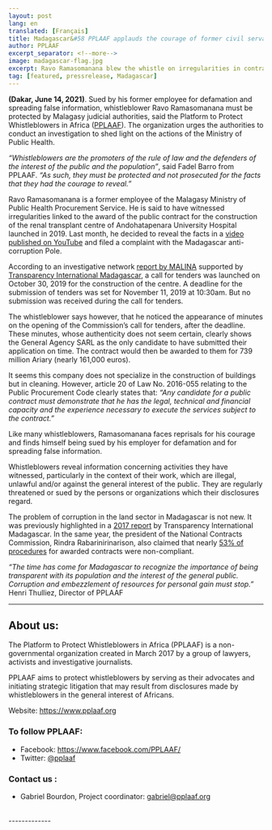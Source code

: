 ```yaml
---
layout: post
lang: en
translated: [Français]
title: Madagascar&#58 PPLAAF applauds the courage of former civil servant
author: PPLAAF
excerpt_separator: <!--more-->
image: madagascar-flag.jpg
excerpt: Ravo Ramasomanana blew the whistle on irregularities in contracts tendered at the Ministry of Public Health. 
tag: [featured, pressrelease, Madagascar]
---
```


**(Dakar, June 14, 2021)**. Sued by his former employee for defamation and spreading false information, whistleblower Ravo Ramasomanana must be protected by Malagasy judicial authorities, said the Platform to Protect Whistleblowers in Africa ([PPLAAF](http://pplaaf.org/)). The organization urges the authorities to conduct an investigation to shed light on the actions of the Ministry of Public Health.

_“Whistleblowers are the promoters of the rule of law and the defenders of the interest of the public and the population”_, said Fadel Barro from PPLAAF. _“As such, they must be protected and not prosecuted for the facts that they had the courage to reveal.”_

Ravo Ramasomanana is a former employee of the Malagasy Ministry of Public Health Procurement Service. He is said to have witnessed irregularities linked to the award of the public contract for the construction of the renal transplant centre of Andohatapenara University Hospital launched in 2019. Last month, he decided to reveal the facts in a [video published on YouTube](https://www.youtube.com/watch?v=0dlD2Zf0jzA) and filed a complaint with the Madagascar anti-corruption Pole. 

According to an investigative network [report by MALINA](https://malina.mg/fr/a-propos) supported by [Transparency International Madagascar](https://www.transparency.mg/), a call for tenders was launched on October 30, 2019 for the construction of the centre. A deadline for the submission of tenders was set for November 11, 2019 at 10:30am. But no submission was received during the call for tenders. 

The whistleblower says however, that he noticed the appearance of minutes on the opening of the Commission’s call for tenders, after the deadline. These minutes, whose authenticity does not seem certain, clearly shows the General Agency SARL as the only candidate to have submitted their application on time. The contract would then be awarded to them for 739 million Ariary (nearly 161,000 euros). 

It seems this company does not specialize in the construction of buildings but in cleaning. However, article 20 of Law No. 2016-055 relating to the Public Procurement Code clearly states that: _“Any candidate for a public contract must demonstrate that he has the legal, technical and financial capacity and the experience necessary to execute the services subject to the contract.”_

Like many whistleblowers, Ramasomanana faces reprisals for his courage and finds himself being sued by his employer for defamation and for spreading false information.  

Whistleblowers reveal information concerning activities they have witnessed, particularly in the context of their work, which are illegal, unlawful and/or against the general interest of the public. They are regularly threatened or sued by the persons or organizations which their disclosures regard. 

The problem of corruption in the land sector in Madagascar is not new. It was previously highlighted in a [2017 report](https://www.transparency.mg/assets/uploads/dowload_manager/recherche.pdf) by Transparency International Madagascar. In the same year, the president of the National Contracts Commission, Rindra Rabarinirinarison, also claimed that nearly [53% of procedures](https://www.rfi.fr/fr/afrique/20170720-madagascar-transparence-marches-publics-loin-etre-norme) for awarded contracts were non-compliant.

_“The time has come for Madagascar to recognize the importance of being transparent with its population and the interest of the general public. Corruption and embezzlement of resources for personal gain must stop.”_ Henri Thulliez, Director of PPLAAF

-------

## About us:

The Platform to Protect Whistleblowers in Africa (PPLAAF) is a non-governmental organization created in March 2017 by a group of lawyers, activists and investigative journalists. 

PPLAAF aims to protect whistleblowers by serving as their advocates and initiating strategic litigation that may result from disclosures made by whistleblowers in the general interest of Africans.

Website: <https://www.pplaaf.org>

### To follow PPLAAF:

- Facebook: [<https://www.facebook.com/PPLAAF/>](https://www.facebook.com/PPLAAF/)
- Twitter: [@pplaaf](https://twitter.com/PPLAAF)

### Contact us :

- Gabriel Bourdon, Project coordinator: [gabriel@pplaaf.org](mailto:gabriel@pplaaf.org)



<br />
-------------
<br />
<br />
<br />
